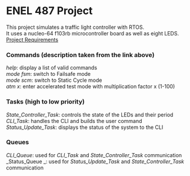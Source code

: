 # ENEL 487 Project

This project simulates a traffic light controller with RTOS.  
It uses a nucleo-64 f103rb microcontroller board as well as eight LEDS.  
[Project Requirements](https://github.com/naqvik/ItC/blob/master/docs/requirements.md)

### Commands (description taken from the link above)
_help_: display a list of valid commands  
_mode fsm_: switch to Failsafe mode  
_mode scm_: switch to Static Cycle mode  
_atm x_: enter accelerated test mode with multiplication factor x (1-100)  

### Tasks (high to low priority)
_State_Controller_Task_: controls the state of the LEDs and their period
_CLI_Task_: handles the CLI and builds the user command  
_Status_Update_Task_: displays the status of the system to the CLI

### Queues
_CLI_Queue_: used for _CLI_Task_ and _State_Controller_Task_ communication  
_Status_Queue _: used for _Status_Update_Task_ and _State_Controller_Task_ communication  
